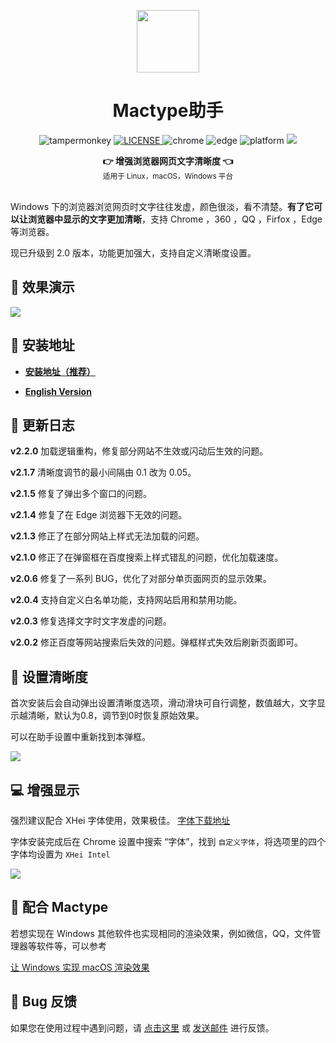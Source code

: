 <p align="center">
  <a href="https://www.youxiaohou.com" title="点击访问">
    <img width="100" height="100" src="https://www.youxiaohou.com/logo.gif">
  </a>
</p>


<h1 align="center">Mactype助手</h1>

<p align="center">
  <img src="https://img.shields.io/badge/TamperMonkey-v4.13-brightgreen.svg" alt="tampermonkey">
  <a href="LICENSE">
    <img src="https://img.shields.io/badge/license-AGPLv3.0-lightgrey.svg" alt="LICENSE">
  </a>
  <img src="https://img.shields.io/badge/Chrome-≥76.0-brightgreen.svg" alt="chrome">
  <img src="https://img.shields.io/badge/Edge-≥88.0-brightgreen.svg" alt="edge">
  <img src="https://img.shields.io/badge/Platform-Windows%20%7C%20Mac%20%7C%20Linux-blue.svg" alt="platform">
  <a href="https://www.youxiaohou.com" title="点击访问">
    <img src="https://img.shields.io/badge/Author-油小猴-red.svg">
  </a>
</p>

<div align="center">
  <strong>👉 增强浏览器网页文字清晰度 👈</strong><br>
  <sub>适用于 Linux，macOS，Windows 平台</sub>
</div>
<br>

Windows 下的浏览器浏览网页时文字往往发虚，颜色很淡，看不清楚。**有了它可以让浏览器中显示的文字更加清晰**，支持 Chrome ，360  ，QQ ，Firfox ，Edge  等浏览器。

现已升级到 2.0 版本，功能更加强大，支持自定义清晰度设置。

## 🎨 效果演示

![](https://pic.rmb.bdstatic.com/bjh/cf4d231111806e99a2134c855a744b885926.gif)

## 💽 安装地址

- **[安装地址（推荐）](https://www.youxiaohou.com/tool/install-mactype.html)**

- **[English Version](https://github.com/syhyz1990/mactype/raw/master/mactype-en.user.js)**

## 📝 更新日志

**v2.2.0** 加载逻辑重构，修复部分网站不生效或闪动后生效的问题。

**v2.1.7** 清晰度调节的最小间隔由 0.1 改为 0.05。

**v2.1.5** 修复了弹出多个窗口的问题。

**v2.1.4** 修复了在 Edge 浏览器下无效的问题。

**v2.1.3** 修正了在部分网站上样式无法加载的问题。

**v2.1.0** 修正了在弹窗框在百度搜索上样式错乱的问题，优化加载速度。

**v2.0.6** 修复了一系列 BUG，优化了对部分单页面网页的显示效果。

**v2.0.4** 支持自定义白名单功能，支持网站启用和禁用功能。

**v2.0.3** 修复选择文字时文字发虚的问题。

**v2.0.2** 修正百度等网站搜索后失效的问题。弹框样式失效后刷新页面即可。

## 🎨 设置清晰度

首次安装后会自动弹出设置清晰度选项，滑动滑块可自行调整，数值越大，文字显示越清晰，默认为0.8，调节到0时恢复原始效果。

可以在助手设置中重新找到本弹框。

![](https://pic.rmb.bdstatic.com/bjh/8d2ef37efee3519f28b4ff6a466c27ec1105.png)

## 💻 增强显示

强烈建议配合 XHei 字体使用，效果极佳。 [字体下载地址](https://www.lanzoui.com/font)

字体安装完成后在 Chrome 设置中搜索 “字体”，找到 `自定义字体`，将选项里的四个字体均设置为 `XHei Intel`

![](https://pic.rmb.bdstatic.com/bjh/7aefd17636f94c350eec00251a2737697501.png)

## 👻 配合 Mactype

若想实现在 Windows 其他软件也实现相同的渲染效果，例如微信，QQ，文件管理器等软件等，可以参考

[让 Windows 实现 macOS 渲染效果](https://mp.weixin.qq.com/s/uCBoHZkJiFbd42RyRvQoUA)

## 🐞 Bug 反馈

如果您在使用过程中遇到问题，请 [点击这里](https://wj.qq.com/s2/8150559/6c08/) 或 [发送邮件](mailto:mail@youxiaohou.com) 进行反馈。
